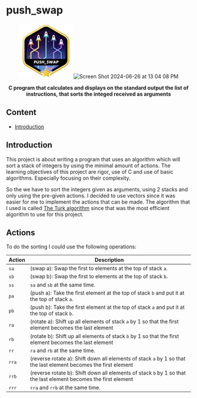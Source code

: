 # push_swap
<p align="center">
<img src="https://github.com/miladrahmat/42-badges/blob/master/badges/push_swapm.png"><img width="144" alt="Screen Shot 2024-06-26 at 13 04 08 PM" src="https://github.com/miladrahmat/push_swap/assets/159012803/dfac9ae1-0ae6-4309-9d82-215982eafd8c">
</p>
<p align="center">
<b>C program that calculates and displays on the standard output the list of instructions, that sorts the integed received as arguments</b>

## Content

- [Introduction](#introduction)

## Introduction

This project is about writing a program that uses an algorithm which will sort a stack of integers by using the minimal amount of actions. The learning objectives of this project are rigor, use of C and use of basic algorithms. Especially focusing on their complexity.

So the we have to sort the integers given as arguments, using 2 stacks and only using the pre-given actions. I decided to use vectors since it was easier for me to implement the actions that can be made. The algorithm that I used is called [The Turk algorithm](https://medium.com/@ayogun/push-swap-c1f5d2d41e97) since that was the most efficient algorithm to use for this project.

## Actions

To do the sorting I could use the following operations:


| Action | Description                                                                                         |
|--------|-----------------------------------------------------------------------------------------------------|
| `sa`   | (swap a): Swap the first to elements at the top of stack `a`.                                       |
| `sb`   | (swap b): Swap the first to elements at the top of stack `b`.                                       |
| `ss`   | `sa` and `sb` at the same time.                                                                     |
| `pa`   | (push a): Take the first element at the top of stack `b` and put it at the top of stack `a`.        |
| `pb`   | (push b): Take the first element at the top of stack `a` and put it at the top of stack `b`.        |
| `ra`   | (rotate a): Shift up all elements of stack `a` by 1 so that the first element becomes the last element |
| `rb`   | (rotate b): Shift  up all elements of stack `b` by 1 so that the first element becomes the last element |
| `rr`   | `ra` and `rb` at the same time.                                                                     |
| `rra`  | (reverse rotate a): Shift down all elements of stack `a` by 1 so that the last element becomes the first element |
| `rrb`  | (reverse rotate b): Shift down all elements of stack `b` by 1 so that the last element becomes the first element |
| `rrr`  | `rra` and `rrb` at the same time.                                                                   |
